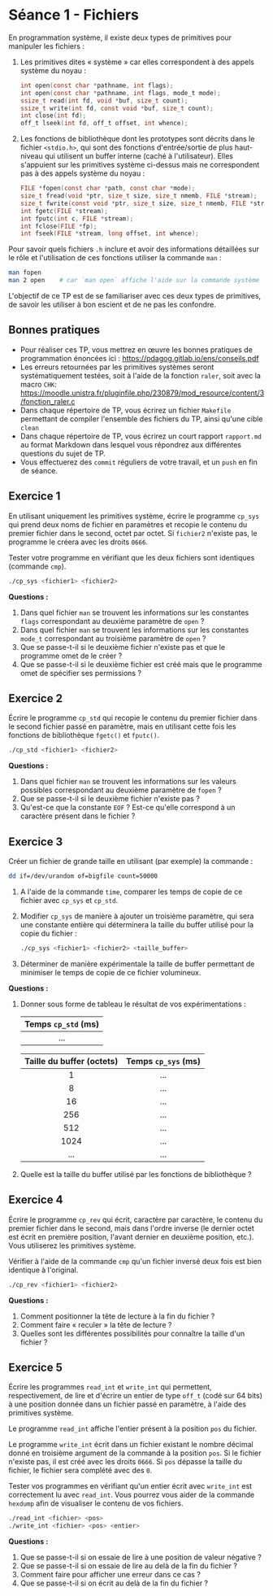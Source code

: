 # Séance 1 - Fichiers

En programmation système, il existe deux types de primitives pour manipuler les fichiers :

1. Les primitives dites « système » car elles correspondent à des appels système du noyau :

    ```c
    int open(const char *pathname, int flags);
    int open(const char *pathname, int flags, mode_t mode);
    ssize_t read(int fd, void *buf, size_t count);
    ssize_t write(int fd, const void *buf, size_t count);
    int close(int fd);
    off_t lseek(int fd, off_t offset, int whence);
    ```
2. Les fonctions de bibliothèque dont les prototypes sont décrits dans le fichier `<stdio.h>`, qui sont des fonctions d'entrée/sortie de plus haut-niveau qui utilisent un buffer interne (caché à l'utilisateur). Elles s'appuient sur les primitives système ci-dessus mais ne correspondent pas à des appels système du noyau :
    ```c
    FILE *fopen(const char *path, const char *mode);
    size_t fread(void *ptr, size_t size, size_t nmemb, FILE *stream);
    size_t fwrite(const void *ptr, size_t size, size_t nmemb, FILE *stream);
    int fgetc(FILE *stream);
    int fputc(int c, FILE *stream);
    int fclose(FILE *fp);
    int fseek(FILE *stream, long offset, int whence);
    ```

Pour savoir quels fichiers `.h` inclure et avoir des informations détaillées sur le rôle et l'utilisation de ces fonctions utiliser la commande `man` :

```sh
man fopen
man 2 open    # car `man open` affiche l'aide sur la commande système `open`
```

L'objectif de ce TP est de se familiariser avec ces deux types de primitives, de savoir les utiliser à bon escient et de ne pas les confondre.

## Bonnes pratiques

* Pour réaliser ces TP, vous mettrez en œuvre les bonnes pratiques de programmation énoncées ici : https://pdagog.gitlab.io/ens/conseils.pdf
* Les erreurs retournées par les primitives systèmes seront systématiquement testées, soit à l'aide de la fonction `raler`, soit avec la macro `CHK`:
https://moodle.unistra.fr/pluginfile.php/230879/mod_resource/content/3/fonction_raler.c
* Dans chaque répertoire de TP, vous écrirez un fichier `Makefile` permettant de compiler l'ensemble des fichiers du TP, ainsi qu'une cible `clean`
* Dans chaque répertoire de TP, vous écrirez un court rapport `rapport.md` au format Markdown dans lesquel vous répondrez aux différentes questions du sujet de TP.
* Vous effectuerez des `commit` réguliers de votre travail, et un `push` en fin de séance.

## Exercice 1 

En utilisant uniquement les primitives système, écrire le programme `cp_sys` qui prend deux noms de fichier en paramètres et recopie le contenu du premier fichier dans le second, octet par octet.
Si `fichier2` n'existe pas, le programme le créera avec les droits `0666`.

Tester votre programme en vérifiant que les deux fichiers sont identiques (commande `cmp`).

```sh
./cp_sys <fichier1> <fichier2> 
```

**Questions :**

1. Dans quel fichier `man` se trouvent les informations sur les constantes `flags` correspondant au deuxième paramètre de `open` ?
2. Dans quel fichier `man` se trouvent les informations sur les constantes `mode_t` correspondant au troisième paramètre de `open` ?
3. Que se passe-t-il si le deuxième fichier n'existe pas et que le programme omet de le créer ?
4. Que se passe-t-il si le deuxième fichier est créé mais que le programme omet de spécifier ses permissions ?

## Exercice 2

Écrire le programme `cp_std` qui recopie le contenu du premier fichier dans le second fichier passé en paramètre, mais en utilisant cette fois les fonctions de bibliothèque `fgetc()` et `fputc()`.

```sh
./cp_std <fichier1> <fichier2>
```

**Questions :**

1. Dans quel fichier `man` se trouvent les informations sur les valeurs possibles correspondant au deuxième paramètre de `fopen` ?
2. Que se passe-t-il si le deuxième fichier n'existe pas ?
3. Qu'est-ce que la constante `EOF` ? Est-ce qu'elle correspond à un caractère présent dans le fichier ?


## Exercice 3

Créer un fichier de grande taille en utilisant (par exemple) la commande :

```sh
dd if=/dev/urandom of=bigfile count=50000
```

1. A l'aide de la commande `time`,  comparer les temps de copie de ce fichier avec `cp_sys` et `cp_std`.
2. Modifier `cp_sys` de manière à ajouter un troisième paramètre, qui sera une constante entière qui déterminera la taille du buffer utilisé pour la copie du fichier :

    ```sh
    ./cp_sys <fichier1> <fichier2> <taille_buffer>
    ```
3. Déterminer de manière expérimentale la taille de buffer permettant de minimiser le temps de copie de ce fichier volumineux.

**Questions :**

1. Donner sous forme de tableau le résultat de vos expérimentations :

    | Temps `cp_std` (ms) |
    |:----------------:|
    | ... |

    |Taille du buffer (octets) | Temps `cp_sys` (ms) |
    |:----------------:|:--------------:|
    |  1               |  ...             |
    |  8             | ...          |
    |  16             | ...          |
    |  256             | ...          |
    |  512             |  ...          |
    |  1024             |  ...            |
    |  ...             |  ...             |

2. Quelle est la taille du buffer utilisé par les fonctions de bibliothèque ?

## Exercice 4

Écrire le programme `cp_rev` qui écrit, caractère par caractère,  le contenu du premier fichier dans le second, mais dans l'ordre inverse (le dernier octet est écrit en première position, l'avant dernier en deuxième position, etc.). Vous utiliserez les primitives système.

Vérifier à l'aide de la commande `cmp` qu'un fichier inversé deux fois est bien identique à l'original.

```sh
./cp_rev <fichier1> <fichier2> 
```

**Questions :**

1. Comment positionner la tête de lecture à la fin du fichier ?
2. Comment faire « reculer » la tête de lecture ?
2. Quelles sont les différentes possibilités pour connaître la taille d'un fichier ?

## Exercice 5 

Écrire les programmes `read_int` et `write_int` qui permettent, respectivement, de lire  et d'écrire un entier de type `off_t` (codé sur $`64`$ bits) à une position donnée dans un fichier passé en paramètre, à l'aide des primitives système.

Le programme `read_int` affiche l'entier présent à la position `pos` du fichier. 

Le programme `write_int` écrit dans un fichier existant le nombre décimal donné en troisième argument de la commande à la position `pos`. Si le fichier n'existe pas, il est créé avec les droits `0666`. Si `pos` dépasse la taille du fichier, le fichier sera complété avec des `0`.

Tester vos programmes en vérifiant qu'un entier écrit avec `write_int` est correctement lu avec `read_int`. Vous pourrez vous aider de la commande `hexdump`  afin de visualiser le contenu de vos fichiers.

```sh
./read_int <fichier> <pos> 
./write_int <fichier> <pos> <entier>
```

**Questions :**

1. Que se passe-t-il si on essaie de lire à une position de valeur négative ?
2. Que se passe-t-il si on essaie de lire au delà de la fin du fichier ?
3. Comment faire pour afficher une erreur dans ce cas ?
4. Que se passe-t-il si on écrit au delà de la fin du fichier ?